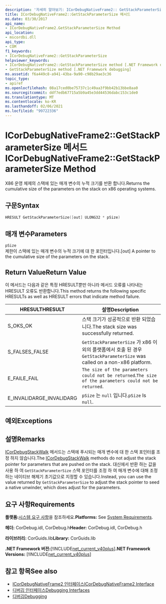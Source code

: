 ```yaml
---
description: '자세히 알아보기: ICorDebugNativeFrame2:: GetStackParameterSize 메서드'
title: ICorDebugNativeFrame2::GetStackParameterSize 메서드
ms.date: 03/30/2017
api_name:
- ICorDebugNativeFrame2.GetStackParameterSize Method
api_location:
- mscordbi.dll
api_type:
- COM
f1_keywords:
- ICorDebugNativeFrame2::GetStackParameterSize
helpviewer_keywords:
- ICorDebugNativeFrame2::GetStackParameterSize method [.NET Framework debugging]
- GetStackParameterSize method [.NET Framework debugging]
ms.assetid: f6a449c8-a941-43ba-9a90-c98b29ae3c36
topic_type:
- apiref
ms.openlocfilehash: 08a17ced0be75737c1c49aa3f9bb42b13bbe8aa0
ms.sourcegitcommit: ddf7edb67715a5b9a45e3dd44536dabc153c1de0
ms.translationtype: MT
ms.contentlocale: ko-KR
ms.lasthandoff: 02/06/2021
ms.locfileid: "99722336"
---
```

# <a name="icordebugnativeframe2getstackparametersize-method"></a><span data-ttu-id="23f9d-103">ICorDebugNativeFrame2::GetStackParameterSize 메서드</span><span class="sxs-lookup"><span data-stu-id="23f9d-103">ICorDebugNativeFrame2::GetStackParameterSize Method</span></span>

<span data-ttu-id="23f9d-104">X86 운영 체제의 스택에 있는 매개 변수의 누적 크기를 반환 합니다.</span><span class="sxs-lookup"><span data-stu-id="23f9d-104">Returns the cumulative size of the parameters on the stack on x86 operating systems.</span></span>  
  
## <a name="syntax"></a><span data-ttu-id="23f9d-105">구문</span><span class="sxs-lookup"><span data-stu-id="23f9d-105">Syntax</span></span>  
  
```cpp  
HRESULT GetStackParameterSize([out] ULONG32 * pSize)  
```  
  
## <a name="parameters"></a><span data-ttu-id="23f9d-106">매개 변수</span><span class="sxs-lookup"><span data-stu-id="23f9d-106">Parameters</span></span>  

 `pSize`  
 <span data-ttu-id="23f9d-107">제한이 스택에 있는 매개 변수의 누적 크기에 대 한 포인터입니다.</span><span class="sxs-lookup"><span data-stu-id="23f9d-107">[out] A pointer to the cumulative size of the parameters on the stack.</span></span>  
  
## <a name="return-value"></a><span data-ttu-id="23f9d-108">Return Value</span><span class="sxs-lookup"><span data-stu-id="23f9d-108">Return Value</span></span>  

 <span data-ttu-id="23f9d-109">이 메서드는 다음과 같은 특정 HRESULT뿐만 아니라 메서드 오류를 나타내는 HRESULT 오류도 반환합니다.</span><span class="sxs-lookup"><span data-stu-id="23f9d-109">This method returns the following specific HRESULTs as well as HRESULT errors that indicate method failure.</span></span>  
  
|<span data-ttu-id="23f9d-110">HRESULT</span><span class="sxs-lookup"><span data-stu-id="23f9d-110">HRESULT</span></span>|<span data-ttu-id="23f9d-111">설명</span><span class="sxs-lookup"><span data-stu-id="23f9d-111">Description</span></span>|  
|-------------|-----------------|  
|<span data-ttu-id="23f9d-112">S_OK</span><span class="sxs-lookup"><span data-stu-id="23f9d-112">S_OK</span></span>|<span data-ttu-id="23f9d-113">스택 크기가 성공적으로 반환 되었습니다.</span><span class="sxs-lookup"><span data-stu-id="23f9d-113">The stack size was successfully returned.</span></span>|  
|<span data-ttu-id="23f9d-114">S_FALSE</span><span class="sxs-lookup"><span data-stu-id="23f9d-114">S_FALSE</span></span>|<span data-ttu-id="23f9d-115">`GetStackParameterSize` 가 x86 이외의 플랫폼에서 호출 된 경우</span><span class="sxs-lookup"><span data-stu-id="23f9d-115">`GetStackParameterSize` was called on a non-x86 platform.</span></span>|  
|<span data-ttu-id="23f9d-116">E_FAIL</span><span class="sxs-lookup"><span data-stu-id="23f9d-116">E_FAIL</span></span>|<span data-ttu-id="23f9d-117">`The size of the parameters could not be returned`.</span><span class="sxs-lookup"><span data-stu-id="23f9d-117">`The size of the parameters could not be returned`.</span></span>|  
|<span data-ttu-id="23f9d-118">E_INVALIDARG</span><span class="sxs-lookup"><span data-stu-id="23f9d-118">E_INVALIDARG</span></span>|<span data-ttu-id="23f9d-119">`pSize` 는 `null` 입니다.</span><span class="sxs-lookup"><span data-stu-id="23f9d-119">`pSize` Is `null`.</span></span>|  
  
## <a name="exceptions"></a><span data-ttu-id="23f9d-120">예외</span><span class="sxs-lookup"><span data-stu-id="23f9d-120">Exceptions</span></span>  
  
## <a name="remarks"></a><span data-ttu-id="23f9d-121">설명</span><span class="sxs-lookup"><span data-stu-id="23f9d-121">Remarks</span></span>  

 <span data-ttu-id="23f9d-122">[ICorDebugStackWalk](icordebugstackwalk-interface.md) 메서드는 스택에 푸시되는 매개 변수에 대 한 스택 포인터를 조정 하지 않습니다.</span><span class="sxs-lookup"><span data-stu-id="23f9d-122">The [ICorDebugStackWalk](icordebugstackwalk-interface.md) methods do not adjust the stack pointer for parameters that are pushed on the stack.</span></span> <span data-ttu-id="23f9d-123">대신에서 반환 하는 값을 사용 하 여 `GetStackParameterSize` 스택 포인터를 조정 하 여 매개 변수에 대해 조정 하는 네이티브 해제기 초기값으로 지정할 수 있습니다.</span><span class="sxs-lookup"><span data-stu-id="23f9d-123">Instead, you can use the value returned by `GetStackParameterSize` to adjust the stack pointer to seed a native unwinder, which does adjust for the parameters.</span></span>  
  
## <a name="requirements"></a><span data-ttu-id="23f9d-124">요구 사항</span><span class="sxs-lookup"><span data-stu-id="23f9d-124">Requirements</span></span>  

 <span data-ttu-id="23f9d-125">**플랫폼:**[시스템 요구 사항](../../get-started/system-requirements.md)을 참조하세요.</span><span class="sxs-lookup"><span data-stu-id="23f9d-125">**Platforms:** See [System Requirements](../../get-started/system-requirements.md).</span></span>  
  
 <span data-ttu-id="23f9d-126">**헤더:** CorDebug.idl, CorDebug.h</span><span class="sxs-lookup"><span data-stu-id="23f9d-126">**Header:** CorDebug.idl, CorDebug.h</span></span>  
  
 <span data-ttu-id="23f9d-127">**라이브러리:** CorGuids.lib</span><span class="sxs-lookup"><span data-stu-id="23f9d-127">**Library:** CorGuids.lib</span></span>  
  
 <span data-ttu-id="23f9d-128">**.NET Framework 버전:**[!INCLUDE[net_current_v40plus](../../../../includes/net-current-v40plus-md.md)]</span><span class="sxs-lookup"><span data-stu-id="23f9d-128">**.NET Framework Versions:** [!INCLUDE[net_current_v40plus](../../../../includes/net-current-v40plus-md.md)]</span></span>  
  
## <a name="see-also"></a><span data-ttu-id="23f9d-129">참고 항목</span><span class="sxs-lookup"><span data-stu-id="23f9d-129">See also</span></span>

- [<span data-ttu-id="23f9d-130">ICorDebugNativeFrame2 인터페이스</span><span class="sxs-lookup"><span data-stu-id="23f9d-130">ICorDebugNativeFrame2 Interface</span></span>](icordebugnativeframe2-interface.md)
- [<span data-ttu-id="23f9d-131">디버깅 인터페이스</span><span class="sxs-lookup"><span data-stu-id="23f9d-131">Debugging Interfaces</span></span>](debugging-interfaces.md)
- [<span data-ttu-id="23f9d-132">디버깅</span><span class="sxs-lookup"><span data-stu-id="23f9d-132">Debugging</span></span>](index.md)
